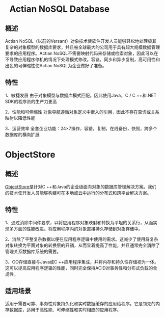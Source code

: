 # ` `**Actian NoSQL Database**
## **概述**
Actian NoSQL（以前的Versant）对象技术使软件开发人员能够轻松地处理极其复杂的对象模型的数据库要求，并且被全球最大的公司用于具有超大规模数据管理要求的应用程序。Actian NoSQL不需要映射代码来存储或检索对象，因此可以在不导致应用程序停机的情况下处理模式修改。容错，同步和异步复制，高可用性和出色的可伸缩性使Actian NoSQL为企业做好了准备。
## **特性**
1、敏捷发展 由于对象模型与数据库模式匹配，因此使用Java，C / C ++和.NET SDK的程序员的生产力更高

2、性能和可伸缩性 对象导航遵循对象定义中嵌入的引用，因此不存在查询或关系映射以降低性能

3、运营效率 全套企业功能：24×7操作，容错，复制，在线备份，快照，跨多个数据库的横向扩展
# **ObjectStore**
## **概述**
[ObjectStore](https://www.ignitetech.com/wp-content/uploads/2021/01/IgniteTech_Solution-Overview_ObjectStore_Jan21.pdf)是针对C ++和Java的企业级面向对象的数据库管理解决方案。我们的技术使开发人员能够构建可在本地或云中运行的分布式和跨平台解决方案。
## **特性**
1、通过消除中间件要求，以将应用程序对象映射和转换为平坦的关系行，从而实现多方面的性能改进。将应用程序内的对象直接持久存储到对象存储中。

2、消除了平整复杂数据以便在应用程序逻辑中使用的需求。这减少了使用将复杂对象转换为平面对象的转换层的开销，从而显着提高了性能，并且通常完全消除了管理关系数据库系统的需要。

3、OO存储直接与Java或C ++应用程序集成，并将内存和持久性存储视为一体。这可以提高应用程序逻辑的性能，同时完全保持ACID对事务性和分布式负载的合规性。
## **适用场景**
适用于需要可靠、事务性对象持久化和实时数据缓存的应用给程序。它是领先的内存数据库，适用于高性能、可伸缩性和实时相应的应用程序。
